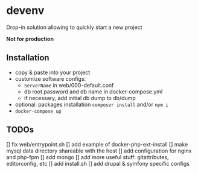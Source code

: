 devenv
======
Drop-in solution allowing to quickly start a new project

**Not for production**

Installation
------------
- copy & paste into your project
- customize software configs:
    - `ServerName` in web/000-default.conf
    - db root password and db name in docker-compose.yml
    - if necessary, add initial db dump to db/dump
- optional: packages installation `composer install` and/or `npm i`
- `docker-compose up`

TODOs
-----
[] fix web/entrypoint.sh
[] add example of docker-php-ext-install
[] make mysql data directory shareable with the host
[] add configuration for nginx and php-fpm
[] add mongo
[] add more useful stuff: gitattributes, editorconfig, etc
[] add install.sh
[] add drupal & symfony specific configs
